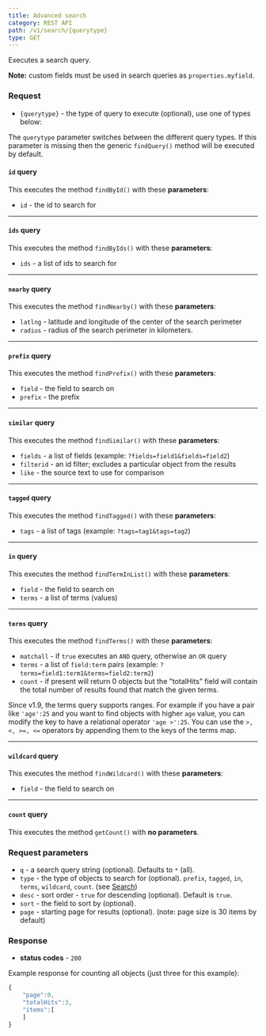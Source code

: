 ```yaml
---
title: Advanced search
category: REST API
path: /v1/search/{querytype}
type: GET
---
```


Executes a search query.

**Note:** custom fields must be used in search queries as `properties.myfield`.

### Request

- `{querytype}` - the type of query to execute (optional), use one of types below:

The `querytype` parameter switches between the different query types. If this parameter is missing
then the generic `findQuery()` method will be executed by default.

#### `id` query
This executes the method `findById()` with these **parameters**:
- `id` - the id to search for

<hr>

#### `ids` query
This executes the method `findByIds()` with these **parameters**:
- `ids` - a list of ids to search for

<hr>

#### `nearby` query
This executes the method `findNearby()` with these **parameters**:
- `latlng` - latitude and longitude of the center of the search perimeter
- `radius` - radius of the search perimeter in kilometers.

<hr>

#### `prefix` query
This executes the method `findPrefix()` with these **parameters**:
- `field` - the field to search on
- `prefix` - the prefix

<hr>

#### `similar` query
This executes the method `findSimilar()` with these **parameters**:
- `fields` - a list of fields (example: `?fields=field1&fields=field2`)
- `filterid` - an id filter; excludes a particular object from the results
- `like` - the source text to use for comparison

<hr>

#### `tagged` query
This executes the method `findTagged()` with these **parameters**:
- `tags` - a list of tags (example: `?tags=tag1&tags=tag2`)

<hr>

#### `in` query
This executes the method `findTermInList()` with these **parameters**:
- `field` - the field to search on
- `terms` - a list of terms (values)

<hr>

#### `terms` query
This executes the method `findTerms()` with these **parameters**:
- `matchall` - if `true` executes an `AND` query, otherwise an `OR` query
- `terms` - a list of `field:term` pairs (example: `?terms=field1:term1&terms=field2:term2`)
- `count` - if present will return 0 objects but the "totalHits" field will contain the total number of results found
that match the given terms.

Since v1.9, the terms query supports ranges. For example if you have a pair like `'age':25` and you want to
find objects with higher `age` value, you can modify the key to have a relational operator `'age >':25`. You can
use the `>, <, >=, <=` operators by appending them to the keys of the terms map.

<hr>

#### `wildcard` query
This executes the method `findWildcard()` with these **parameters**:
- `field` - the field to search on

<hr>

#### `count` query
This executes the method `getCount()` with **no parameters**.



### Request parameters

- `q` - a search query string (optional). Defaults to `*` (all).
- `type` - the type of objects to search for (optional).
`prefix`, `tagged`, `in`, `terms`, `wildcard`, `count`. (see [Search](#015-search))
- `desc` - sort order - `true` for descending (optional). Default is `true`.
- `sort` - the field to sort by (optional).
- `page` - starting page for results (optional). (note: page size is 30 items by default)

### Response

- **status codes** - `200`

Example response for counting all objects (just three for this example):
```js
{
	"page":0,
	"totalHits":3,
	"items":[
	]
}
```